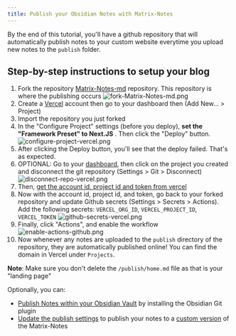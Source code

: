 ```yaml
---
title: Publish your Obsidian Notes with Matrix-Notes
---
```


By the end of this tutorial, you'll have a github repository that will automatically publish notes to your custom website everytime you upload new notes to the `publish` folder.

## Step-by-step instructions to setup your blog

1. Fork the repository [Matrix-Notes-md](https://github.com/mohankumarpaluru/Matrix-Notes-md) repository. This repository is where the publishing occurs
   ![fork-Matrix-Notes-md.png](attachments/fork-Matrix-Notes-md.png)
1. Create a [Vercel](https://vercel.com/dashboard) account then go to your dashboard then (Add New... > Project)
1. Import the repository you just forked
1. In the "Configure Project" settings (before you deploy), **set the "Framework Preset" to Next.JS** . Then click the "Deploy" button.
   ![configure-project-vercel.png](attachments/configure-project-vercel.png)
1. After clicking the Deploy button, you'll see that the deploy failed. That's as expected.
1. OPTIONAL: Go to your [dashboard](https://vercel.com/dashboard), then click on the project you created and disconnect the git repository (Settings > Git > Disconnect)
   ![disconnect-repo-vercel.png](attachments/disconnect-repo-vercel.png)
1. Then, [get the account id, project id and token from vercel](get-project-id-account-id-and-token-vercel.md)
1. Now with the account id, project id, and token, go back to your forked repository and update Github secrets (Settings > Secrets > Actions). Add the following secrets: `VERCEL_ORG_ID`, `VERCEL_PROJECT_ID`, `VERCEL_TOKEN`
   ![github-secrets-vercel.png](attachments/github-secrets-vercel.png)
1. Finally, click "Actions", and enable the workflow
   ![enable-actions-github.png](attachments/enable-actions-github.png)
1. Now whenever any notes are uploaded to the `publish` directory of the repository, they are automatically published online! You can find the domain in Vercel under `Projects`.

**Note**: Make sure you don't delete the `/publish/home.md` file as that is your "landing page"

Optionally, you can:

* [Publish Notes within your Obsidian Vault](connect-obsidian-vault-with-github.md) by installing the Obsidian Git plugin
* [Update the publish settings](update-publish-settings-github-actions.md) to publish your notes to a [custom version](deploy-a-custom-Matrix-Notes.md) of the Matrix-Notes
